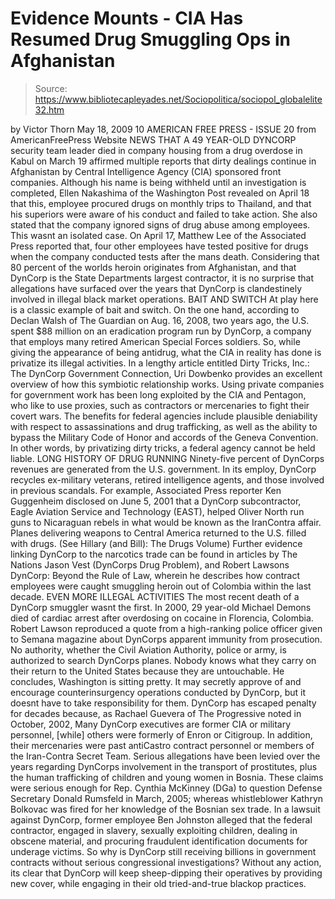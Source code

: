 # Evidence Mounts - CIA Has Resumed Drug Smuggling Ops in Afghanistan

> Source: https://www.bibliotecapleyades.net/Sociopolitica/sociopol_globalelite32.htm

by Victor Thorn
May 18, 2009
10 AMERICAN FREE PRESS - ISSUE 20
from
AmericanFreePress Website
NEWS THAT A 49 YEAR-OLD DYNCORP security team
leader died in company housing from a drug overdose in Kabul on March 19
affirmed multiple reports that dirty dealings continue in Afghanistan by
Central Intelligence Agency (CIA) sponsored front companies.
Although his name is being withheld until an investigation is completed,
Ellen Nakashima of the Washington Post revealed on April 18 that this,
employee procured drugs on monthly trips to
Thailand, and that his superiors were aware of his conduct and failed to
take action. She also stated that the company ignored signs of drug
abuse among employees.
This wasnt an isolated case.
On April 17, Matthew Lee of the
Associated Press reported that,
four other employees have tested positive
for drugs when the company conducted tests after the mans death.
Considering that 80 percent of the worlds
heroin originates from Afghanistan, and that
DynCorp is the State Departments largest
contractor, it is no surprise that allegations have surfaced over the years
that DynCorp is clandestinely involved in illegal black market operations.
BAIT AND SWITCH
At play here is a classic example of bait and switch.
On the one hand, according to Declan Walsh
of The Guardian on Aug. 16, 2008, two years ago,
the U.S. spent $88 million on an
eradication program run by DynCorp, a company that employs many retired
American Special Forces soldiers.
So, while giving the appearance of being
antidrug, what the CIA in reality has done is privatize its illegal
activities.
In a lengthy article entitled
Dirty Tricks, Inc.: The DynCorp Government Connection,
Uri Dowbenko provides an excellent overview of how this symbiotic
relationship works.
Using private companies for government work
has been long exploited by the CIA and Pentagon, who like to use
proxies, such as contractors or mercenaries to fight their covert wars.
The benefits for federal agencies include
plausible deniability with respect to assassinations and drug
trafficking, as well as the ability to bypass the Military Code of
Honor and accords of the Geneva Convention. In other words,
by privatizing dirty tricks, a federal agency cannot be held liable.
LONG HISTORY OF DRUG
RUNNING
Ninety-five percent of DynCorps revenues are generated from the U.S.
government. In its employ, DynCorp recycles ex-military veterans, retired
intelligence agents, and those involved in previous scandals.
For example, Associated Press reporter
Ken Guggenheim disclosed on June 5, 2001 that a DynCorp subcontractor,
Eagle Aviation Service and Technology (EAST),
helped Oliver North run guns to Nicaraguan
rebels in what would be known as the IranContra affair.
Planes delivering weapons to Central America
returned to the U.S. filled with drugs. (See
Hillary (and Bill): The Drugs Volume)
Further evidence linking DynCorp to the narcotics trade can be found in
articles by The Nations Jason Vest (DynCorps
Drug Problem), and Robert Lawsons
DynCorp: Beyond the Rule of Law,
wherein he describes how contract employees were caught smuggling heroin out
of Colombia within the last decade.
EVEN MORE ILLEGAL
ACTIVITIES
The most recent death of a DynCorp smuggler wasnt the first.
In 2000, 29 year-old Michael Demons died
of cardiac arrest after overdosing on cocaine in Florencia, Colombia. Robert
Lawson reproduced a quote from a high-ranking police officer given to
Semana magazine about DynCorps apparent immunity from prosecution.
No authority, whether the Civil Aviation
Authority, police or army, is authorized to search DynCorps planes.
Nobody knows what they carry on their return to the United States
because they are untouchable.
He concludes,
Washington is sitting pretty. It may
secretly approve of and encourage counterinsurgency operations conducted
by DynCorp, but it doesnt have to take responsibility for them.
DynCorp has escaped penalty for decades because,
as Rachael Guevera of The Progressive noted in October, 2002,
Many DynCorp executives are former CIA or
military personnel, [while] others were formerly of Enron or
Citigroup.
In addition, their mercenaries were past
antiCastro contract personnel or members of the Iran-Contra Secret Team.
Serious allegations have been levied over the years regarding DynCorps
involvement in the transport of prostitutes, plus the human trafficking of
children and young women in Bosnia.
These claims were serious enough for Rep.
Cynthia McKinney (DGa) to question Defense Secretary Donald Rumsfeld
in March, 2005; whereas whistleblower Kathryn Bolkovac was fired for
her knowledge of the Bosnian sex trade.
In a lawsuit against DynCorp, former employee Ben Johnston alleged
that the federal contractor,
engaged in slavery, sexually exploiting
children, dealing in obscene material, and procuring fraudulent
identification documents for underage victims.
So why is DynCorp still receiving billions
in government contracts without serious congressional investigations?
Without any action, its clear that DynCorp will
keep sheep-dipping their operatives by providing new cover, while engaging
in their old tried-and-true blackop practices.
